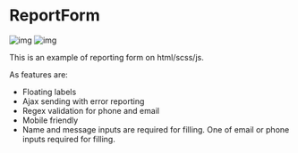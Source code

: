 # ReportForm

![img](https://img.shields.io/badge/-scss%2Fhtml-blue)
![img](https://img.shields.io/badge/-purejs-yellow)

This is an example of reporting form on html/scss/js.

As features are: 
  * Floating labels
  * Ajax sending with error reporting
  * Regex validation for phone and email
  * Mobile friendly
  * Name and message inputs are required for filling. One of email or phone inputs required for filling.
